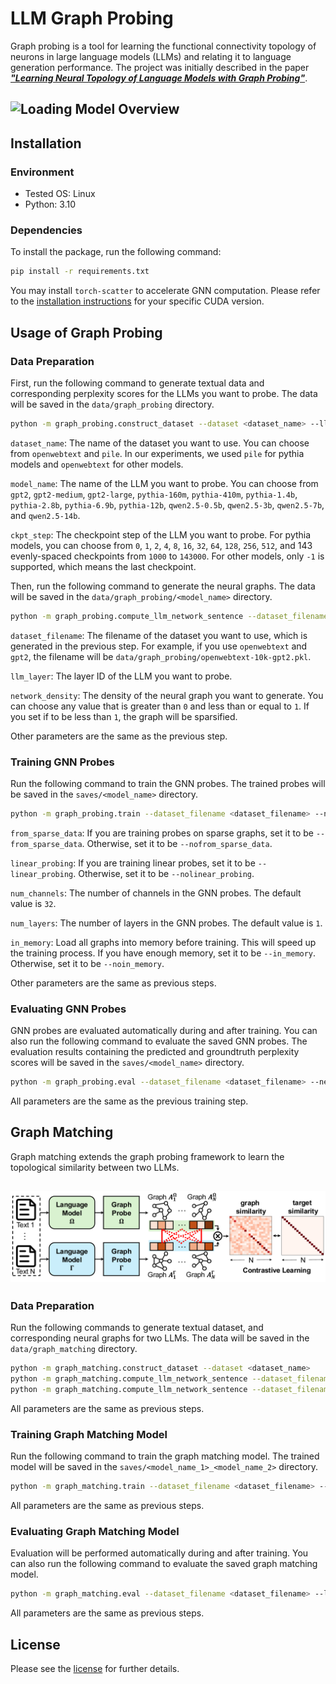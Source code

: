 # LLM Graph Probing

Graph probing is a tool for learning the functional connectivity topology of neurons in large language models (LLMs) and relating it to language generation performance. The project was initially described in the paper [***"Learning Neural Topology of Language Models with Graph Probing"***](https://davymorgan.github.io/assets/pdf/LLM-graph-probing.pdf).

![Loading Model Overview](assets/graph_probing.png "Model Overview")
---

## Installation

### Environment
* Tested OS: Linux
* Python: 3.10

### Dependencies
To install the package, run the following command:

```bash
pip install -r requirements.txt
```

You may install `torch-scatter` to accelerate GNN computation. Please refer to the [installation instructions](https://github.com/rusty1s/pytorch_scatter#installation) for your specific CUDA version. 

## Usage of Graph Probing
### Data Preparation
First, run the following command to generate textual data and corresponding perplexity scores for the LLMs you want to probe. The data will be saved in the `data/graph_probing` directory.

```bash
python -m graph_probing.construct_dataset --dataset <dataset_name> --llm_model_name <model_name> --ckpt_step <ckpt_step> --batch_size <batch_size> --gpu_id 0 --gpu_id 1 --gpu_id 2 --gpu_id 3
```
`dataset_name`: The name of the dataset you want to use. You can choose from `openwebtext` and `pile`. In our experiments, we used `pile` for pythia models and `openwebtext` for other models.

`model_name`: The name of the LLM you want to probe. You can choose from `gpt2`, `gpt2-medium`, `gpt2-large`, `pythia-160m`, `pythia-410m`, `pythia-1.4b`, `pythia-2.8b`, `pythia-6.9b`, `pythia-12b`, `qwen2.5-0.5b`, `qwen2.5-3b`, `qwen2.5-7b`, and `qwen2.5-14b`.

`ckpt_step`: The checkpoint step of the LLM you want to probe. For pythia models, you can choose from `0`, `1`, `2`, `4`, `8`, `16`, `32`, `64`, `128`, `256`, `512`, and 143 evenly-spaced checkpoints from `1000` to `143000`. For other models, only `-1` is supported, which means the last checkpoint.

Then, run the following command to generate the neural graphs. The data will be saved in the `data/graph_probing/<model_name>` directory.

```bash
python -m graph_probing.compute_llm_network_sentence --dataset_filename <dataset_filename> --llm_model_name <model_name> --ckpt_step <ckpt_step> --llm_layer <layer_id> --batch_size <batch_size> --gpu_id 0 --gpu_id 1 --gpu_id 2 --gpu_id 3 --num_workers 20 --network_density <network_density>
```
`dataset_filename`: The filename of the dataset you want to use, which is generated in the previous step. For example, if you use `openwebtext` and `gpt2`, the filename will be `data/graph_probing/openwebtext-10k-gpt2.pkl`.

`llm_layer`: The layer ID of the LLM you want to probe.

`network_density`: The density of the neural graph you want to generate. You can choose any value that is greater than `0` and less than or equal to `1`. If you set if to be less than `1`, the graph will be sparsified. 

Other parameters are the same as the previous step.

### Training GNN Probes
Run the following command to train the GNN probes. The trained probes will be saved in the `saves/<model_name>` directory.

```bash
python -m graph_probing.train --dataset_filename <dataset_filename> --network_density <network_density> --from_sparse_data --llm_model_name <model_name> --ckpt_step <ckpt_step> --llm_layer <layer_id> --batch_size <batch_size> --eval_batch_size <eval_batch_size> --nolinear_probing --num_channels <num_channels> --num_layers <num_layers> --in_memory --gpu_id 0
```
`from_sparse_data`: If you are training probes on sparse graphs, set it to be `--from_sparse_data`. Otherwise, set it to be `--nofrom_sparse_data`.

`linear_probing`: If you are training linear probes, set it to be `--linear_probing`. Otherwise, set it to be `--nolinear_probing`.

`num_channels`: The number of channels in the GNN probes. The default value is `32`.

`num_layers`: The number of layers in the GNN probes. The default value is `1`.

`in_memory`: Load all graphs into memory before training. This will speed up the training process. If you have enough memory, set it to be `--in_memory`. Otherwise, set it to be `--noin_memory`.

Other parameters are the same as previous steps.

### Evaluating GNN Probes
GNN probes are evaluated automatically during and after training. You can also run the following command to evaluate the saved GNN probes. The evaluation results containing the predicted and groundtruth perplexity scores will be saved in the `saves/<model_name>` directory.

```bash
python -m graph_probing.eval --dataset_filename <dataset_filename> --network_density <network_density> --from_sparse_data --llm_model_name <model_name> --ckpt_step <ckpt_step> --llm_layer <layer_id> --batch_size <batch_size> --eval_batch_size <eval_batch_size> --nolinear_probing --num_channels <num_channels> --num_layers <num_layers> --in_memory --gpu_id 0
```
All parameters are the same as the previous training step.

## Graph Matching
Graph matching extends the graph probing framework to learn the topological similarity between two LLMs.


![Loading Model Overview](assets/graph_matching.png "Model Overview")
---
### Data Preparation
Run the following commands to generate textual dataset, and corresponding neural graphs for two LLMs. The data will be saved in the `data/graph_matching` directory.

```bash
python -m graph_matching.construct_dataset --dataset <dataset_name> 
python -m graph_matching.compute_llm_network_sentence --dataset_filename <dataset_filename> --llm_model_name <model_name_1> --llm_layer <layer_id_1> --batch_size <batch_size> --gpu_id 0 --gpu_id 1 --gpu_id 2 --gpu_id 3 --num_workers 20
python -m graph_matching.compute_llm_network_sentence --dataset_filename <dataset_filename> --llm_model_name <model_name_2> --llm_layer <layer_id_2> --batch_size <batch_size> --gpu_id 0 --gpu_id 1 --gpu_id 2 --gpu_id 3 --num_workers 20
```
All parameters are the same as previous steps.

### Training Graph Matching Model
Run the following command to train the graph matching model. The trained model will be saved in the `saves/<model_name_1>_<model_name_2>` directory.

```bash
python -m graph_matching.train --dataset_filename <dataset_filename> --llm_model_name_1 <model_name_1> --llm_model_name_2 <model_name_2> --llm_layer_1 <layer_id_1> --llm_layer_2 <layer_id_2> --batch_size <batch_size> --eval_batch_size <eval_batch_size> --num_channels <num_channels> --num_layers <num_layers> --in_memory --gpu_id 0
```
All parameters are the same as previous steps.

### Evaluating Graph Matching Model
Evaluation will be performed automatically during and after training. You can also run the following command to evaluate the saved graph matching model. 

```bash
python -m graph_matching.eval --dataset_filename <dataset_filename> --llm_model_name_1 <model_name_1> --llm_model_name_2 <model_name_2> --llm_layer_1 <layer_id_1> --llm_layer_2 <layer_id_2> --batch_size <batch_size> --eval_batch_size <eval_batch_size> --num_channels <num_channels> --num_layers <num_layers> --in_memory --gpu_id 0
```
All parameters are the same as previous steps.

## License
Please see the [license](LICENSE) for further details.
